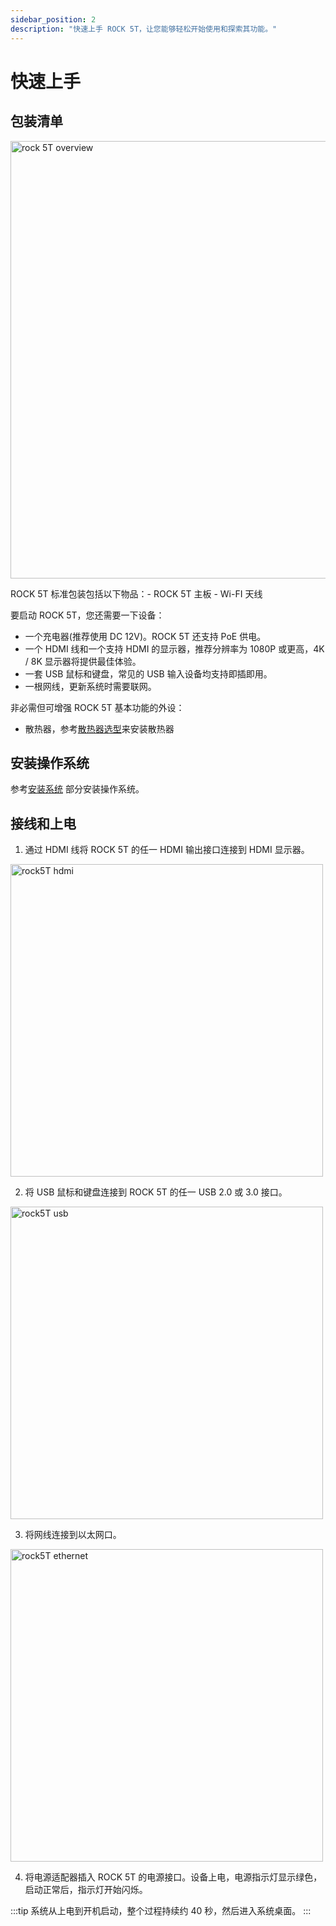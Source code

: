 ```yaml
---
sidebar_position: 2
description: "快速上手 ROCK 5T，让您能够轻松开始使用和探索其功能。"
---
```


# 快速上手

## 包装清单

<img src="/img/rock5t/rock-5t-package.webp" alt="rock 5T overview" width="700" />

ROCK 5T 标准包装包括以下物品：- ROCK 5T 主板 - Wi-FI 天线

要启动 ROCK 5T，您还需要一下设备：

- 一个充电器(推荐使用 DC 12V)。ROCK 5T 还支持 PoE 供电。
- 一个 HDMI 线和一个支持 HDMI 的显示器，推荐分辨率为 1080P 或更高，4K / 8K 显示器将提供最佳体验。
- 一套 USB 鼠标和键盘，常见的 USB 输入设备均支持即插即用。
- 一根网线，更新系统时需要联网。

非必需但可增强 ROCK 5T 基本功能的外设：

- 散热器，参考[散热器选型](./interface-usage/fan)来安装散热器

## 安装操作系统

参考[安装系统](./install-os/) 部分安装操作系统。

## 接线和上电

1. 通过 HDMI 线将 ROCK 5T 的任一 HDMI 输出接口连接到 HDMI 显示器。

<img src="/img/rock5t/rock5t-hdmi.webp" width="500" alt="rock5T hdmi" />

2. 将 USB 鼠标和键盘连接到 ROCK 5T 的任一 USB 2.0 或 3.0 接口。

<img src="/img/rock5t/rock5t-usb.webp" width="500" alt="rock5T usb" />

3. 将网线连接到以太网口。

<img src="/img/rock5t/rock5t-ethernet.webp" width="500" alt="rock5T ethernet" />

4. 将电源适配器插入 ROCK 5T 的电源接口。设备上电，电源指示灯显示绿色，启动正常后，指示灯开始闪烁。

:::tip
系统从上电到开机启动，整个过程持续约 40 秒，然后进入系统桌面。
:::
